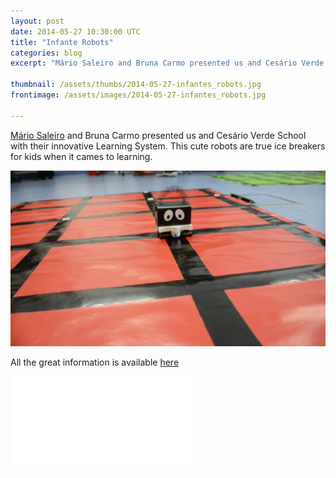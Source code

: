 ```yaml
---
layout: post
date: 2014-05-27 10:30:00 UTC
title: "Infante Robots"
categories: blog
excerpt: "Mário Saleiro and Bruna Carmo presented us and Cesário Verde School with their innovative Learning System. This cute robots are true ice breakers for kids when it cames to learning."

thumbnail: /assets/thumbs/2014-05-27-infantes_robots.jpg
frontimage: /assets/images/2014-05-27-infantes_robots.jpg

---
```


[Mário Saleiro][1] and Bruna Carmo presented us and Cesário Verde School with their innovative Learning System. This cute robots are true ice breakers for kids when it cames to learning.

![](/assets/images/2014-05-27-infantes_robots.jpg)

All the great information is available [here][2]

<div class="video-container"><iframe src="//www.youtube.com/embed/Fglg0kaMBi4" frameborder="0" allowfullscreen></iframe></div>
 
[1]: http://www.thebitbangtheory.com/pt/
[2]: http://www.thebitbangtheory.com/2013/11/robos-infante-sistema-de-robotica-educativa/

